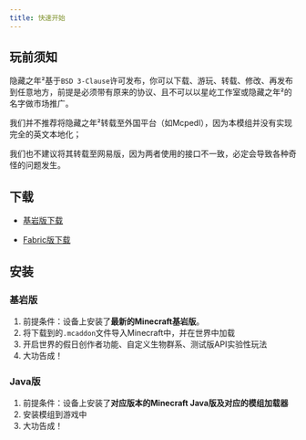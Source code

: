 ```yaml
---
title: 快速开始
---
```

## 玩前须知
隐藏之年²基于`BSD 3-Clause`许可发布，你可以下载、游玩、转载、修改、再发布到任意地方，前提是必须带有原来的协议、且不可以以星屹工作室或隐藏之年²的名字做市场推广。

我们并不推荐将隐藏之年²转载至外国平台（如Mcpedl），因为本模组并没有实现完全的英文本地化；

我们也不建议将其转载至网易版，因为两者使用的接口不一致，必定会导致各种奇怪的问题发生。

## 下载
- [基岩版下载](https://pan.huang1111.cn/s/xePzfV)

- [Fabric版下载](https://www.mcmod.cn/download/12453.html)

## 安装
### 基岩版
1. 前提条件：设备上安装了**最新的Minecraft基岩版**。
2. 将下载到的`.mcaddon`文件导入Minecraft中，并在世界中加载
3. 开启世界的假日创作者功能、自定义生物群系、测试版API实验性玩法
4. 大功告成！

### Java版
1. 前提条件：设备上安装了**对应版本的Minecraft Java版及对应的模组加载器**
2. 安装模组到游戏中
3. 大功告成！
